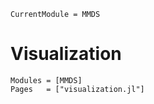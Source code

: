 ```@meta
CurrentModule = MMDS
```

# Visualization

```@autodocs
Modules = [MMDS]
Pages   = ["visualization.jl"]
```
